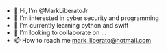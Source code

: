 - 👋 Hi, I’m @MarkLiberatoJr
- 👀 I’m interested in cyber security and programming
- 🌱 I’m currently learning python and swift
- 💞️ I’m looking to collaborate on ...
- 📫 How to reach me mark_liberato@hotmail.com

<!---
MarkLiberatoJr/MarkLiberatoJr is a ✨ special ✨ repository because its `README.md` (this file) appears on your GitHub profile.
You can click the Preview link to take a look at your changes.
--->
